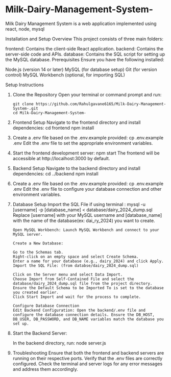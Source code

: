 # Milk-Dairy-Management-System-

Milk Dairy Management System is a web application implemented using react, node, mysql

Installation and Setup
Overview
This project consists of three main folders:

frontend: Contains the client-side React application.
backend: Contains the server-side code and APIs.
database: Contains the SQL script for setting up the MySQL database.
Prerequisites
Ensure you have the following installed:

Node.js (version 14 or later)
MySQL (for database setup)
Git (for version control)
MySQL Workbench (optional, for importing SQL)

Setup Instructions

1.  Clone the Repository
    Open your terminal or command prompt and run:

        git clone https://github.com/Rahulgavane6165/Milk-Dairy-Management-System-.git
        cd Milk-Dairy-Management-System-

2.  Frontend Setup
    Navigate to the frontend directory and install dependencies:
    cd frontend
    npm install

3.  Create a .env file based on the .env.example provided:
    cp .env.example .env
    Edit the .env file to set the appropriate environment variables.

4.  Start the frontend development server:
    npm start
    The frontend will be accessible at http://localhost:3000 by default.

5.  Backend Setup
    Navigate to the backend directory and install dependencies:
    cd ../backend
    npm install

6.  Create a .env file based on the .env.example provided:
    cp .env.example .env
    Edit the .env file to configure your database connection and other environment variables.

7.  Database Setup
    Import the SQL File
    if using terminal : mysql -u [username] -p [database_name] < database/dairy_2024_dump.sql
    Replace [username] with your MySQL username and [database_name] with the name of the database(ex: dai_ry_2024) you want to create.

        Open MySQL Workbench: Launch MySQL Workbench and connect to your MySQL server.

        Create a New Database:

        Go to the Schemas tab.
        Right-click on an empty space and select Create Schema.
        Enter a name for your database (e.g., dairy_2024) and click Apply.
        Import the SQL File: (from databse/dairy_2024_dump.sql)

        Click on the Server menu and select Data Import.
        Choose Import from Self-Contained File and select the database/dairy_2024_dump.sql file from the project directory.
        Ensure the Default Schema to be Imported To is set to the database you created earlier.
        Click Start Import and wait for the process to complete.

        Configure Database Connection
        Edit Backend Configuration: Open the backend/.env file and configure the database connection details. Ensure the DB_HOST, DB_USER, DB_PASSWORD, and DB_NAME variables match the database you set up.

8.  Start the Backend Server:

    In the backend directory, run: node server.js

9. Troubleshooting
   Ensure that both the frontend and backend servers are running on their respective ports.
   Verify that the .env files are correctly configured.
   Check the terminal and server logs for any error messages and address them accordingly.
